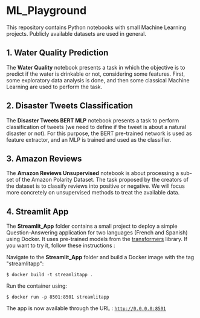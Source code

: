 # ML_Playground

This repository contains Python notebooks with small Machine Learning projects. Publicly available datasets are used in general.

## 1. Water Quality Prediction

The **Water Quality** notebook presents a task in which the objective is to predict if the water is drinkable or not, considering some features. First, some exploratory data analysis is done, and then some classical Machine Learning are used to perform the task.

## 2. Disaster Tweets Classification

The **Disaster Tweets BERT MLP** notebook presents a task to perform classification of tweets (we need to define if the tweet is about a natural disaster or not). For this purpose, the BERT pre-trained network is used as feature extractor, and an MLP is trained and used as the classifier. 

## 3. Amazon Reviews
The **Amazon Reviews Unsupervised** notebook is about processing a sub-set of the Amazon Polarity Dataset. The task proposed by the creators of the dataset is to classify reviews into positive or negative. We will focus more concretely on unsupervised methods to treat the available data.

## 4. Streamlit App
The **Streamlit_App** folder contains a small project to deploy a simple Question-Answering application for two languages (French and Spanish) using Docker. It uses pre-trained models from the [transformers](https://huggingface.co/docs/transformers/index) library. If you want to try it, follow these instructions : 

Navigate to the **Streamlit_App** folder and build a Docker image with the tag "streamlitapp": 

<code>$ docker build -t streamlitapp .</code>

Run the container using: 

<code>$ docker run -p 8501:8501 streamlitapp</code>

The app is now available through the URL : <code>http://0.0.0.0:8501</code>
